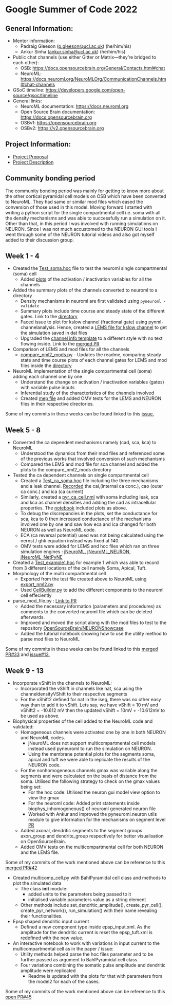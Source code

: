 # Google Summer of Code 2022
## General Information:
- Mentor information:
    - Padraig Gleeson (p.gleeson@ucl.ac.uk) (he/him/his)
    - Ankur Sinha (ankur.sinha@ucl.ac.uk) (he/him/his)
- Public chat channels (use either Gitter or Matrix—they’re bridged to each other):
    - OSB: https://docs.opensourcebrain.org/General/Contacts.html#chat  
    - NeuroML: https://docs.neuroml.org/NeuroMLOrg/CommunicationChannels.html#chat-channels 
- GSoC timeline: https://developers.google.com/open-source/gsoc/timeline
- General links:
    - NeuroML documentation: https://docs.neuroml.org
    - Open Source Brain documentation: https://docs.opensourcebrain.org
    - OSBv1: https://opensourcebrain.org
    - OSBv2: https://v2.opensourcebrain.org

## Project Information:
- [Project Proposal](https://docs.google.com/document/d/1GBoi9apEY3H_MndKfPCxUw29VjSLbJN6fgwAEDZXoGw/edit)
- [Project Description](https://summerofcode.withgoogle.com/programs/2022/projects/gXt6Wgk5)

## Community bonding period
The community bonding period was mainly for getting to know more about the other cortical pyramidal cell models on OSB which have been converted to NeuroML. They had same or similar mod files which eased the conversion of those used in this model. Moving forward I started with writing a python script for the single compartmental cell i.e. soma with all the density mechanisms and was able to successfully run a simulation on it. Other than that, in this period I was involved with running simulations on NEURON. Since I was not much accustomed to the NEURON GUI tools I went through some of the NEURON tutorial videos and also got myself added to their discussion group.

## Week 1 - 4
- Created the [Test_soma.hoc](https://github.com/OpenSourceBrain/BahlEtAl2012_ReducedL5PyrCell/blob/master/NEURON/channels/Test_soma.hoc) file to test the neuroml single compartmental (soma) cell 
    - Added [plots](https://github.com/OpenSourceBrain/BahlEtAl2012_ReducedL5PyrCell/blob/70ab1e87dda5fd983c6c47a2af87027f647952b4/NEURON/channels/Test_soma.hoc#L101) of the activation / inactivation variables for all the channels 
- Added the summary plots of the channels converted to neuroml to a directory
    - Density mechanisms in neuroml are first validated using ```pyneuroml -validate```
    - Summary plots include time course and steady state of the different gates. Link to the [directory](https://github.com/OpenSourceBrain/BahlEtAl2012_ReducedL5PyrCell/tree/nrn_tests/NeuroML2/channel_summary)
    - Faced issue to plot for kslow channel (fractional gate) using pynml-channelanalysis. Hence, created a [LEMS file for kslow channel](https://github.com/OpenSourceBrain/BahlEtAl2012_ReducedL5PyrCell/blob/nrn_tests/NeuroML2/LEMS_Test_kslow.xml) to get the simulation saved in dat files
    - Upgraded the [channel info template](https://github.com/NeuroML/pyNeuroML/blob/development/pyneuroml/analysis/ChannelInfo_TEMPLATE.md) to a different style with no text flowing inside. Link to the [merged PR](https://github.com/NeuroML/pyNeuroML/pull/174) 
- Comparison of LEMS and mod files for all the channels
    - [compare_nml2_mods.py](compare_nml2_mods.py) - Updates the readme, comparing steady state and time course plots of each channel gates for LEMS and mod files inside the [directory](https://github.com/OpenSourceBrain/BahlEtAl2012_ReducedL5PyrCell/tree/nrn_tests/NeuroML2/compare_nml2_mods) 
- NeuroML implementation of the single compartmental cell (soma) adding each channel one by one
    - Understand the change on activation / inactivation variables (gates) with variable pulse inputs
    - Inferential study of the characteristics of the channels involved 
    - Created [mep file](https://github.com/OpenSourceBrain/BahlEtAl2012_ReducedL5PyrCell/blob/master/NEURON/test/.test.mep) and added OMV tests for the LEMS and NEURON files in their respective directories.

Some of my commits in these weeks can be found linked to this [issue.](https://github.com/OpenSourceBrain/BahlEtAl2012_ReducedL5PyrCell/issues/12)
## Week 5 - 8
- Converted the ca dependent mechanisms namely (cad, sca, kca) to NeuroML
    - Understood the dynamics from their mod files and referenced some of the previous works that involved conversion of such mechanisms
    - Compared the LEMS and mod file for sca channel and added the plots to the compare_nml2_mods directory
- Tested the ca dependent channels on single compartmental cell
    - Created a [Test_ca_soma.hoc](https://github.com/OpenSourceBrain/BahlEtAl2012_ReducedL5PyrCell/blob/master/NEURON/channels/Test_ca_soma.hoc) file including the three mechanisms and a leak channel. [Recorded](https://github.com/OpenSourceBrain/BahlEtAl2012_ReducedL5PyrCell/blob/70ab1e87dda5fd983c6c47a2af87027f647952b4/NEURON/channels/Test_ca_soma.hoc#L97) the cai,(internal ca conc.), cao (outer ca conc.) and ica (ca current)
    - Similarly, created a [pyr_ca_cell.nml](https://github.com/OpenSourceBrain/BahlEtAl2012_ReducedL5PyrCell/blob/master/NeuroML2/test_ca/pyr_ca_cell.nml) with soma including leak, sca and kca as channel densities and adding the cad as intracellular properties. The [notebook](https://github.com/OpenSourceBrain/BahlEtAl2012_ReducedL5PyrCell/blob/master/NeuroML2/test_ca/soma_ca.ipynb) included plots as above.
    - To debug the discrepancies in the plots, set the conductance for sca, kca to 0 then increased conductance of the mechanisms involved one by one and saw how eca and ica changed for both NEURON as well as NeuroML code.
    - ECA (ca reversal potential) used was not being calculated using the nernst / ghk equation instead was fixed at 140.
    - OMV tests were added for LEMS and hoc files which ran on three simulation engines : [jNeuroML](https://github.com/OpenSourceBrain/BahlEtAl2012_ReducedL5PyrCell/blob/master/NeuroML2/test_ca/.test_ca_soma.jnml.omt), [jNeuroML_NEURON](https://github.com/OpenSourceBrain/BahlEtAl2012_ReducedL5PyrCell/blob/master/NeuroML2/test_ca/.test_ca_soma.jnmlnrn.omt), [jNeuroML_NetPyNE](https://github.com/OpenSourceBrain/BahlEtAl2012_ReducedL5PyrCell/blob/master/NeuroML2/test_ca/.test_ca_soma.jnmlnetpyne.omt)
- Created a [Test_example1.hoc](https://github.com/OpenSourceBrain/BahlEtAl2012_ReducedL5PyrCell/blob/master/NEURON/test/Test_example1.hoc) for example 1 which was able to record from 3 different locations of the cell namely Soma, Apical, Tuft. 
- Morphology of the multi compartmental cell 
    - Exported from the test file created above to NeuroML using [export_nml2.py](https://github.com/OpenSourceBrain/BahlEtAl2012_ReducedL5PyrCell/blob/master/NeuroML2/export_nml2.py)
    - Used [CellBuilder.py](https://github.com/OpenSourceBrain/BahlEtAl2012_ReducedL5PyrCell/blob/master/NeuroML2/CellBuilder.py) to add the different components to the neuroml cell effeciently 
- parse_mod_file.py : [Link to PR](https://github.com/OpenSourceBrain/NEURONShowcase/pull/3)
    - Added the necessary information (parameters and procedures) as comments to the converted neuroml file which can be deleted afterwards.
    - Improved and moved the script along with the mod files to test to the repository [OpenSourceBrain/NEURONShowcase](https://github.com/OpenSourceBrain/NEURONShowcase) 
    - Added the tutorial notebook showing how to use the utility method to parse mod files to NeuroML

Some of my commits in these weeks can be found linked to this [merged PR#33](https://github.com/OpenSourceBrain/BahlEtAl2012_ReducedL5PyrCell/pull/33) and [issue#13.](https://github.com/OpenSourceBrain/BahlEtAl2012_ReducedL5PyrCell/issues/13)

## Week 9 - 13

- Incorporate vShift in the channels to NeuroML:
    - Incorporated the vShift in channels like nat, sca using the channeldensityVShift to their respective segments
    - For the vShift2 defined for nat in the iseg, there was no other easy way than to add it to vShift. Lets say, we have vShift = 10 mV and vShift2 = -10.612 mV then the updated vShift = 10mV + -10.612mV to be used as above.
- Biophysical properties of the cell added to the NeuroML code and validated:
    - Homogeneous channels were activated one by one in both NEURON and NeuroML codes.
        - jNeuroML does not support multicompartmental cell models instead used pyneuroml to run the simulation on NEURON. 
        - Using the membrane potential plots for the segments soma, apical and tuft we were able to replicate the results of the NEURON code.
    - For the nonhomogeneous channels gmax was variable along the segments and were calculated on the basis of distance from the soma. Utilised the following strategy to check on the gmax values being set:
        - For the hoc code: Utilised the neuron gui model view option to view the gmax
        - For the neuroml code: Added print statements inside biophys_inhomogeneous() of neuroml generated neuron file
        - Worked with Ankur and improved the pyneuroml.neuron utils module to give information for the mechanisms on segment level [PR](https://github.com/NeuroML/pyNeuroML/pull/184)
    - Added axonal, dendritic segments to the segment groups axon_group and dendrite_group respectively for better visualisation on OpenSourceBrain.
    - Added OMV tests on the multicompartmental cell for both NEURON and the LEMS file.

Some of my commits of the work mentioned above can be reference to this [merged PR#42](https://github.com/OpenSourceBrain/BahlEtAl2012_ReducedL5PyrCell/pull/42)

- Created multicomp_cell.py with BahlPyramidal cell class and methods to plot the simulated data
    - The class __init__ module:
        - added units to the parameters being passed to it
        - initialised variable parameters value as a string element 
    - Other methods include set_dendritic_amplitude(), create_pyr_cell(), create_pyr_network(), run_simulation() with their name revealing their functionalities.
- Epsp shaped dendritic input current
    - Defined a new component type inside epsp_input.xml. As the amplitude for the dendritic current is reset the epsp_tuft.xml is redefined with the new value.
- An interactive notebook to work with variations in input current to the multicompartmental cell as in the paper / issue:
    - Utility methods helped parse the hoc files parameter and to be further passed as argument to BahlPyramidal cell class.
    - Four variations combining the somatic pulse amplitude and dendritic amplitude were replicated
        - Readme is updated with the plots for that with parameters from the model2 for each of the cases.

Some of my commits of the work mentioned above can be reference to this [open PR#45](https://github.com/OpenSourceBrain/BahlEtAl2012_ReducedL5PyrCell/pull/45)